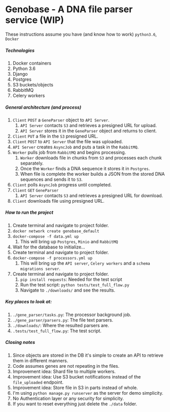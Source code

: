 # Genobase - A DNA file parser service (WIP)
These instructions assume you have (and know how to work) `python3.6`, `Docker`

##### Technologies
1. Docker containers
1. Python 3.6
1. Django
1. Postgres
1. S3 buckets/objects
1. RabbitMQ
1. Celery workers

##### General architecture (and process)
1. `Client` `POST` a `GeneParser` object to `API Server`.
   1. `API Server` contacts `S3` and retrieves a presigned URL for upload.
   1. `API Server` stores it in the `GeneParser` object and returns to client.
1. `Client` `PUT` a file in the `S3` presigned URL.
1. `Client` `POST` to `API Server` that the file was uploaded.
1. `API Server` creates `AsyncJob` and puts a task in the `RabbitMQ`.
1. `Worker` pulls job from `RabbitMQ` and begins processing.
   1. `Worker` downloads file in chunks from `S3` and processes each chunk separately.
   1. Once the `Worker` finds a DNA sequence it stores it in `Postgres`.
   1. When file is complete the worker builds a JSON from the stored DNA sequences and sends it to `S3`.
1. `Client` polls `AsyncJob` progress until completed.
1. `Client` `GET` `GeneParser`
   1. `API Server` contacts `S3` and retrieves a presigned URL for download. 
1. `Client` downloads file using presigned URL.

##### How to run the project
1. Create terminal and navigate to project folder.
1. `docker network create genobase_default`
1. `docker-compose -f data.yml up`
   1. This will bring up `Postgres`, `Minio` and `RabbitMQ`
1. Wait for the database to initialize...
1. Create terminal and navigate to project folder.
1. `docker-compose -f processors.yml up`
   1. This will bring up the `API server`, `Celery workers` and a `schema migrations server`.  
1. Create terminal and navigate to project folder.
   1. `pip install requests`: Needed for the test script
   1. Run the test script: `python tests/test_full_flow.py`
   1. Navigate to `./downloads/` and see the results.

##### Key places to look at:
1. `./gene_parser/tasks.py`: The processor background job.
1. `./gene_parser/parsers.py`: The file text parsers.
1. `./downloads/`: Where the resulted parsers are.
1. `.tests/test_full_flow.py`: The test script.

##### Closing notes
1. Since objects are stored in the DB it's simple to create an API to retrieve them in different manners.
1. Code assumes genes are not repeating in the files.
1. Improvement idea: Shard file to multiple workers.
1. Improvement idea: Use S3 bucket notifications instead of the `file_uploaded` endpoint.
1. Improvement idea: Store file in S3 in parts instead of whole.
1. I'm using `python manage.py runserver` as the server for demo simplicity.
1. No Authentication layer or any security for simplicity.
1. If you want to reset everything just delete the `./data` folder.
